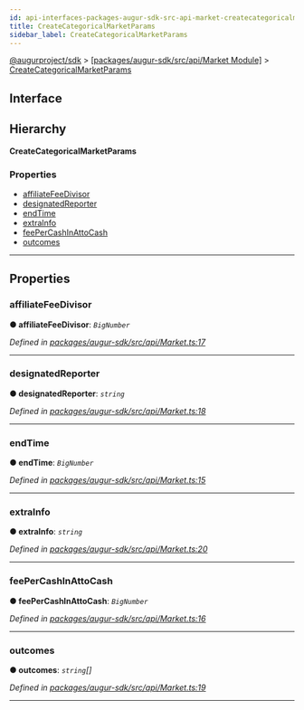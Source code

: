 ```yaml
---
id: api-interfaces-packages-augur-sdk-src-api-market-createcategoricalmarketparams
title: CreateCategoricalMarketParams
sidebar_label: CreateCategoricalMarketParams
---
```


[@augurproject/sdk](api-readme.md) > [[packages/augur-sdk/src/api/Market Module]](api-modules-packages-augur-sdk-src-api-market-module.md) > [CreateCategoricalMarketParams](api-interfaces-packages-augur-sdk-src-api-market-createcategoricalmarketparams.md)

## Interface

## Hierarchy

**CreateCategoricalMarketParams**

### Properties

* [affiliateFeeDivisor](api-interfaces-packages-augur-sdk-src-api-market-createcategoricalmarketparams.md#affiliatefeedivisor)
* [designatedReporter](api-interfaces-packages-augur-sdk-src-api-market-createcategoricalmarketparams.md#designatedreporter)
* [endTime](api-interfaces-packages-augur-sdk-src-api-market-createcategoricalmarketparams.md#endtime)
* [extraInfo](api-interfaces-packages-augur-sdk-src-api-market-createcategoricalmarketparams.md#extrainfo)
* [feePerCashInAttoCash](api-interfaces-packages-augur-sdk-src-api-market-createcategoricalmarketparams.md#feepercashinattocash)
* [outcomes](api-interfaces-packages-augur-sdk-src-api-market-createcategoricalmarketparams.md#outcomes)

---

## Properties

<a id="affiliatefeedivisor"></a>

###  affiliateFeeDivisor

**● affiliateFeeDivisor**: *`BigNumber`*

*Defined in [packages/augur-sdk/src/api/Market.ts:17](https://github.com/AugurProject/augur/blob/bae2172ca0/packages/augur-sdk/src/api/Market.ts#L17)*

___
<a id="designatedreporter"></a>

###  designatedReporter

**● designatedReporter**: *`string`*

*Defined in [packages/augur-sdk/src/api/Market.ts:18](https://github.com/AugurProject/augur/blob/bae2172ca0/packages/augur-sdk/src/api/Market.ts#L18)*

___
<a id="endtime"></a>

###  endTime

**● endTime**: *`BigNumber`*

*Defined in [packages/augur-sdk/src/api/Market.ts:15](https://github.com/AugurProject/augur/blob/bae2172ca0/packages/augur-sdk/src/api/Market.ts#L15)*

___
<a id="extrainfo"></a>

###  extraInfo

**● extraInfo**: *`string`*

*Defined in [packages/augur-sdk/src/api/Market.ts:20](https://github.com/AugurProject/augur/blob/bae2172ca0/packages/augur-sdk/src/api/Market.ts#L20)*

___
<a id="feepercashinattocash"></a>

###  feePerCashInAttoCash

**● feePerCashInAttoCash**: *`BigNumber`*

*Defined in [packages/augur-sdk/src/api/Market.ts:16](https://github.com/AugurProject/augur/blob/bae2172ca0/packages/augur-sdk/src/api/Market.ts#L16)*

___
<a id="outcomes"></a>

###  outcomes

**● outcomes**: *`string`[]*

*Defined in [packages/augur-sdk/src/api/Market.ts:19](https://github.com/AugurProject/augur/blob/bae2172ca0/packages/augur-sdk/src/api/Market.ts#L19)*

___

